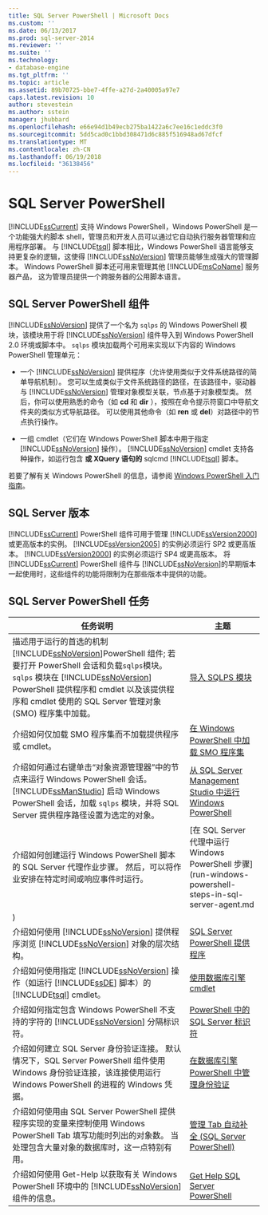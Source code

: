 ```yaml
---
title: SQL Server PowerShell | Microsoft Docs
ms.custom: ''
ms.date: 06/13/2017
ms.prod: sql-server-2014
ms.reviewer: ''
ms.suite: ''
ms.technology:
- database-engine
ms.tgt_pltfrm: ''
ms.topic: article
ms.assetid: 89b70725-bbe7-4ffe-a27d-2a40005a97e7
caps.latest.revision: 10
author: stevestein
ms.author: sstein
manager: jhubbard
ms.openlocfilehash: e66e94d1b49ecb275ba1422a6c7ee16c1eddc3f0
ms.sourcegitcommit: 5dd5cad0c1bbd308471d6c885f516948ad67dfcf
ms.translationtype: MT
ms.contentlocale: zh-CN
ms.lasthandoff: 06/19/2018
ms.locfileid: "36138456"
---
```

# <a name="sql-server-powershell"></a>SQL Server PowerShell
  [!INCLUDE[ssCurrent](../includes/sscurrent-md.md)] 支持 Windows PowerShell，Windows PowerShell 是一个功能强大的脚本 shell，管理员和开发人员可以通过它自动执行服务器管理和应用程序部署。 与 [!INCLUDE[tsql](../includes/tsql-md.md)] 脚本相比，Windows PowerShell 语言能够支持更复杂的逻辑，这使得 [!INCLUDE[ssNoVersion](../includes/ssnoversion-md.md)] 管理员能够生成强大的管理脚本。 Windows PowerShell 脚本还可用来管理其他 [!INCLUDE[msCoName](../includes/msconame-md.md)] 服务器产品， 这为管理员提供一个跨服务器的公用脚本语言。  
  
## <a name="sql-server-powershell-components"></a>SQL Server PowerShell 组件  
 [!INCLUDE[ssNoVersion](../includes/ssnoversion-md.md)] 提供了一个名为 `sqlps` 的 Windows PowerShell 模块，该模块用于将 [!INCLUDE[ssNoVersion](../includes/ssnoversion-md.md)] 组件导入到 Windows PowerShell 2.0 环境或脚本中。 `sqlps` 模块加载两个可用来实现以下内容的 Windows PowerShell 管理单元：  
  
-   一个 [!INCLUDE[ssNoVersion](../includes/ssnoversion-md.md)] 提供程序（允许使用类似于文件系统路径的简单导航机制）。 您可以生成类似于文件系统路径的路径，在该路径中，驱动器与 [!INCLUDE[ssNoVersion](../includes/ssnoversion-md.md)] 管理对象模型关联，节点基于对象模型类。 然后，你可以使用熟悉的命令（如 **cd** 和 **dir** ），按照在命令提示符窗口中导航文件夹的类似方式导航路径。 可以使用其他命令（如 **ren** 或 **del**）对路径中的节点执行操作。  
  
-   一组 cmdlet（它们在 Windows PowerShell 脚本中用于指定 [!INCLUDE[ssNoVersion](../includes/ssnoversion-md.md)] 操作）。 [!INCLUDE[ssNoVersion](../includes/ssnoversion-md.md)] cmdlet 支持各种操作，如运行包含 **或 XQuery 语句的** sqlcmd [!INCLUDE[tsql](../includes/tsql-md.md)] 脚本。  
  
 若要了解有关 Windows PowerShell 的信息，请参阅 [Windows PowerShell 入门指南](http://msdn.microsoft.com/library/hh857337.aspx)。  
  
## <a name="sql-server-versions"></a>SQL Server 版本  
 [!INCLUDE[ssCurrent](../includes/sscurrent-md.md)] PowerShell 组件可用于管理 [!INCLUDE[ssVersion2000](../includes/ssversion2000-md.md)] 或更高版本的实例。 [!INCLUDE[ssVersion2005](../includes/ssversion2005-md.md)] 的实例必须运行 SP2 或更高版本。 [!INCLUDE[ssVersion2000](../includes/ssversion2000-md.md)] 的实例必须运行 SP4 或更高版本。 将 [!INCLUDE[ssCurrent](../includes/sscurrent-md.md)] PowerShell 组件与 [!INCLUDE[ssNoVersion](../includes/ssnoversion-md.md)]的早期版本一起使用时，这些组件的功能将限制为在那些版本中提供的功能。  
  
## <a name="sql-server-powershell-tasks"></a>SQL Server PowerShell 任务  
  
|任务说明|主题|  
|----------------------|-----------|  
|描述用于运行的首选的机制[!INCLUDE[ssNoVersion](../includes/ssnoversion-md.md)]PowerShell 组件; 若要打开 PowerShell 会话和负载`sqlps`模块。 `sqlps` 模块在 [!INCLUDE[ssNoVersion](../includes/ssnoversion-md.md)] PowerShell 提供程序和 cmdlet 以及该提供程序和 cmdlet 使用的 SQL Server 管理对象 (SMO) 程序集中加载。|[导入 SQLPS 模块](../database-engine/import-the-sqlps-module.md)|  
|介绍如何仅加载 SMO 程序集而不加载提供程序或 cmdlet。|[在 Windows PowerShell 中加载 SMO 程序集](load-the-smo-assemblies-in-windows-powershell.md)|  
|介绍如何通过右键单击“对象资源管理器”中的节点来运行 Windows PowerShell 会话。 [!INCLUDE[ssManStudio](../includes/ssmanstudio-md.md)] 启动 Windows PowerShell 会话，加载 `sqlps` 模块，并将 SQL Server 提供程序路径设置为选定的对象。|[从 SQL Server Management Studio 中运行 Windows PowerShell](run-windows-powershell-from-sql-server-management-studio.md)|  
|介绍如何创建运行 Windows PowerShell 脚本的 SQL Server 代理作业步骤。 然后，可以将作业安排在特定时间或响应事件时运行。|[在 SQL Server 代理中运行 Windows PowerShell 步骤](run-windows-powershell-steps-in-sql-server-agent.md
)|  
|介绍如何使用 [!INCLUDE[ssNoVersion](../includes/ssnoversion-md.md)] 提供程序浏览 [!INCLUDE[ssNoVersion](../includes/ssnoversion-md.md)] 对象的层次结构。|[SQL Server PowerShell 提供程序](sql-server-powershell-provider.md)|  
|介绍如何使用指定 [!INCLUDE[ssNoVersion](../includes/ssnoversion-md.md)] 操作（如运行 [!INCLUDE[ssDE](../includes/ssde-md.md)] 脚本）的 [!INCLUDE[tsql](../includes/tsql-md.md)] cmdlet。|[使用数据库引擎 cmdlet](../database-engine/use-the-database-engine-cmdlets.md)|  
|介绍如何指定包含 Windows PowerShell 不支持的字符的 [!INCLUDE[ssNoVersion](../includes/ssnoversion-md.md)] 分隔标识符。|[PowerShell 中的 SQL Server 标识符](sql-server-identifiers-in-powershell.md)|  
|介绍如何建立 SQL Server 身份验证连接。 默认情况下，SQL Server PowerShell 组件使用 Windows 身份验证连接，该连接使用运行 Windows PowerShell 的进程的 Windows 凭据。|[在数据库引擎 PowerShell 中管理身份验证](manage-authentication-in-database-engine-powershell.md)|  
|介绍如何使用由 SQL Server PowerShell 提供程序实现的变量来控制使用 Windows PowerShell Tab 填写功能时列出的对象数。 当处理包含大量对象的数据库时，这一点特别有用。|[管理 Tab 自动补全 (SQL Server PowerShell)](manage-tab-completion-sql-server-powershell.md)|  
|介绍如何使用 Get-Help 以获取有关 Windows PowerShell 环境中的 [!INCLUDE[ssNoVersion](../includes/ssnoversion-md.md)] 组件的信息。|[Get Help SQL Server PowerShell](../database-engine/get-help-sql-server-powershell.md)|  
  
  